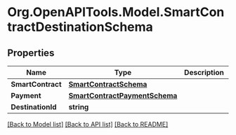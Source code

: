 
# Org.OpenAPITools.Model.SmartContractDestinationSchema

## Properties

Name | Type | Description | Notes
------------ | ------------- | ------------- | -------------
**SmartContract** | [**SmartContractSchema**](SmartContractSchema.md) |  | [optional] 
**Payment** | [**SmartContractPaymentSchema**](SmartContractPaymentSchema.md) |  | [optional] 
**DestinationId** | **string** |  | [optional] 

[[Back to Model list]](../README.md#documentation-for-models)
[[Back to API list]](../README.md#documentation-for-api-endpoints)
[[Back to README]](../README.md)

